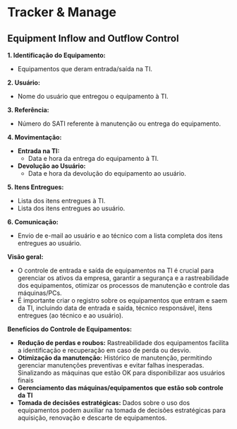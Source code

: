 # Tracker & Manage

## Equipment Inflow and Outflow Control

**1. Identificação do Equipamento:**

- Equipamentos que deram entrada/saída na TI.

**2. Usuário:**

- Nome do usuário que entregou o equipamento à TI.

**3. Referência:**

- Número do SATI referente à manutenção ou entrega do equipamento.

**4. Movimentação:**

- **Entrada na TI:**
    - Data e hora da entrega do equipamento à TI.
- **Devolução ao Usuário:**
    - Data e hora da devolução do equipamento ao usuário.

**5. Itens Entregues:**

- Lista dos itens entregues à TI.
- Lista dos itens entregues ao usuário.

**6. Comunicação:**

- Envio de e-mail ao usuário e ao técnico com a lista completa dos itens entregues ao usuário.

**Visão geral:**

- O controle de entrada e saída de equipamentos na TI é crucial para gerenciar os ativos da empresa, garantir a segurança e a rastreabilidade dos equipamentos, otimizar os processos de manutenção e controle das máquinas/PCs.
- É importante criar o registro sobre os equipamentos que entram e saem da TI, incluindo data de entrada e saída, técnico responsável, itens entregues (ao técnico e ao usuário).

**Benefícios do Controle de Equipamentos:**

- **Redução de perdas e roubos:** Rastreabilidade dos equipamentos facilita a identificação e recuperação em caso de perda ou desvio.
- **Otimização da manutenção:** Histórico de manutenção, permitindo gerenciar manutenções preventivas e evitar falhas inesperadas. Sinalizando as máquinas que estão OK para disponibilizar aos usuários finais
- **Gerenciamento das máquinas/equipamentos que estão sob controle da TI**
- **Tomada de decisões estratégicas:** Dados sobre o uso dos equipamentos podem auxiliar na tomada de decisões estratégicas para aquisição, renovação e descarte de equipamentos.